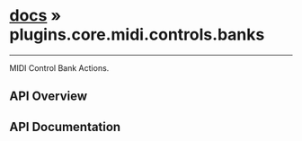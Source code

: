 # [docs](index.md) » plugins.core.midi.controls.banks
---

MIDI Control Bank Actions.

## API Overview

## API Documentation

